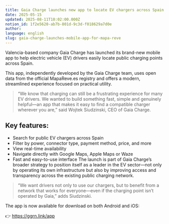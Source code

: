 ```yaml
---
title: Gaia Charge launches new app to locate EV chargers across Spain
date: 2025-05-15
updated: 2025-08-11T10:02:00.000Z
notion_id: 1f2e5620-ab7b-801d-9c3d-f018629a7d0e
author: 
language: english
slug: gaia-charge-launches-mobile-app-for-mapa-reve
---
```


Valencia-based company Gaia Charge has launched its brand-new mobile app to help electric vehicle (EV) drivers easily locate public charging points across Spain.

This app, independently developed by the Gaia Charge team, uses open data from the official MapaReve.es registry and offers a modern, streamlined experience focused on practical utility.

> “We know that charging can still be a frustrating experience for many EV drivers. We wanted to build something fast, simple and genuinely helpful—an app that makes it easy to find a compatible charger wherever you are,” said Wojtek Siudzinski, CEO of Gaia Charge.

## Key features:

- Search for public EV chargers across Spain
- Filter by power, connector type, payment method, price, and more
- View real-time availability
- Navigate directly with Google Maps, Apple Maps or Waze
- Fast and easy-to-use interface
The launch is part of Gaia Charge’s broader strategy to position itself as a leader in the EV sector—not only by operating its own infrastructure but also by improving access and transparency across the existing public charging network.

> “We want drivers not only to use our chargers, but to benefit from a network that works for everyone—even if the charging point isn’t operated by Gaia,” adds Siudzinski.

The app is now available for download on both Android and iOS:

👉 https://ggrn.link/app


